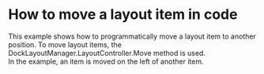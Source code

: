 # How to move a layout item in code


<p>This example shows how to programmatically move a layout item to another position. To move layout items, the DockLayoutManager.LayoutController.Move method is used.<br />
In the example, an item is moved on the left of another item.</p><br />


<br/>


